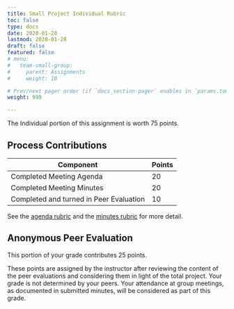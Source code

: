 ```yaml
---
title: Small Project Individual Rubric
toc: false
type: docs
date: 2020-01-28
lastmod: 2020-01-28
draft: false
featured: false
# menu:
#   team-small-group:
#     parent: Assignments
#     weight: 10

# Prev/next pager order (if `docs_section-pager` enables in `params.toml`)
weight: 999

---
```


The Individual portion of this assignment is worth 75 points.

Process Contributions
---------------------

Component                               | Points
----------------------------------------|-------
Completed Meeting Agenda                | 20
Completed Meeting Minutes               | 20
Completed and turned in Peer Evaluation | 10

See the [agenda rubric][] and the [minutes rubric][] for more detail.

[agenda rubric]:  /course/team-small-group/handout/minutes-rubric.pdf
[minutes rubric]: /course/team-small-group/handout/minutes-rubric.pdf

Anonymous Peer Evaluation
-------------------------

This portion of your grade contributes 25 points.

These points are assigned by the instructor after reviewing the content of the peer evaluations and considering them in light of the total project.
Your grade is not determined by your peers.
Your attendance at group meetings, as documented in submitted minutes, will be considered as part of this grade.
